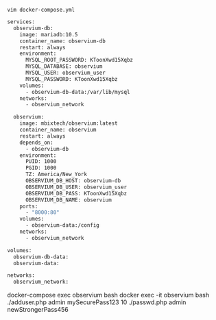 

`vim docker-compose.yml`

```bash
services:
  observium-db:
    image: mariadb:10.5
    container_name: observium-db
    restart: always
    environment:
      MYSQL_ROOT_PASSWORD: KToonXwd15Xqbz
      MYSQL_DATABASE: observium
      MYSQL_USER: observium_user
      MYSQL_PASSWORD: KToonXwd15Xqbz
    volumes:
      - observium-db-data:/var/lib/mysql
    networks:
      - observium_network

  observium:
    image: mbixtech/observium:latest
    container_name: observium
    restart: always
    depends_on:
      - observium-db
    environment:
      PUID: 1000
      PGID: 1000
      TZ: America/New_York
      OBSERVIUM_DB_HOST: observium-db
      OBSERVIUM_DB_USER: observium_user
      OBSERVIUM_DB_PASS: KToonXwd15Xqbz
      OBSERVIUM_DB_NAME: observium
    ports:
      - "8000:80"
    volumes:
      - observium-data:/config
    networks:
      - observium_network

volumes:
  observium-db-data:
  observium-data:

networks:
  observium_network:
```

docker-compose exec observium bash
docker exec -it observium bash
./adduser.php admin mySecurePass123 10 
./passwd.php admin newStrongerPass456


